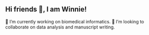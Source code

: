 ## Hi friends 👋, I am Winnie!

🔭 I’m currently working on biomedical informatics. 
👯 I’m looking to collaborate on data analysis and manuscript writing. 

<!--
**Winnie-Hsiung/Winnie-Hsiung** is a ✨ _special_ ✨ repository because its `README.md` (this file) appears on your GitHub profile.

Here are some ideas to get you started:

- 🔭 I’m currently working on ...
- 🌱 I’m currently learning ...
- 👯 I’m looking to collaborate on ...
- 🤔 I’m looking for help with ...
- 💬 Ask me about ...
- 📫 How to reach me: ...
- 😄 Pronouns: ...
- ⚡ Fun fact: ...
-->
